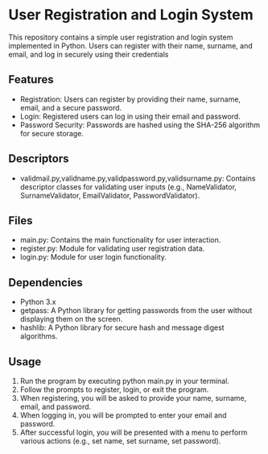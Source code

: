 # User Registration and Login System
This repository contains a simple user registration and login system implemented in Python. Users can register with their name, surname, and email, and log in securely using their credentials

## Features

- Registration: Users can register by providing their name, surname, email, and a secure password.
- Login: Registered users can log in using their email and password.
- Password Security: Passwords are hashed using the SHA-256 algorithm for secure storage.

## Descriptors
- validmail.py,validname.py,validpassword.py,validsurname.py: Contains descriptor classes for validating user inputs (e.g., NameValidator, SurnameValidator, EmailValidator, PasswordValidator).

## Files
- main.py: Contains the main functionality for user interaction.
- register.py: Module for validating user registration data.
- login.py: Module for user login functionality.

## Dependencies

- Python 3.x
- getpass: A Python library for getting passwords from the user without displaying them on the screen.
- hashlib: A Python library for secure hash and message digest algorithms.
    
## Usage

1. Run the program by executing python main.py in your terminal.
2. Follow the prompts to register, login, or exit the program.
3. When registering, you will be asked to provide your name, surname, email, and password.
4. When logging in, you will be prompted to enter your email and password.
5. After successful login, you will be presented with a menu to perform various actions (e.g., set name, set surname, set password).
